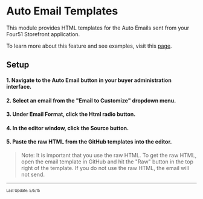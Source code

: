 # Auto Email Templates

This module provides HTML templates for the Auto Emails sent from your Four51 Storefront application.

To learn more about this feature and see examples, visit this [page](https://volition.four51ordercloud.com/store/product/AutoEmailTemplates).

## Setup

#### 1. Navigate to the Auto Email button in your buyer administration interface. 
#### 2. Select an email from the "Email to Customize" dropdown menu.
#### 3. Under Email Format, click the Html radio button.
#### 4. In the editor window, click the Source button. 
#### 5. Paste the raw HTML from the GitHub templates into the editor.

>Note: It is important that you use the raw HTML.  To get the raw HTML, open the email template in GitHub and hit the "Raw" button in the top right of the template. If you do not use the raw HTML, the email will not send. 


---
<sub><sup>Last Update: 5/5/15</sup></sub>
